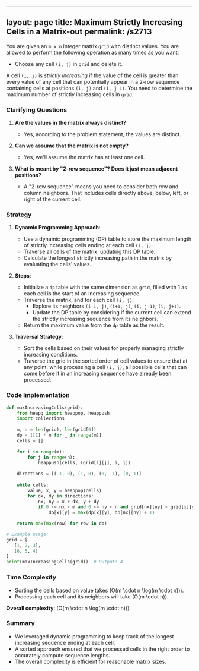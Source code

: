 
---
layout: page
title:  Maximum Strictly Increasing Cells in a Matrix-out
permalink: /s2713
---

You are given an `m x n` integer matrix `grid` with distinct values. You are allowed to perform the following operation as many times as you want:

- Choose any cell `(i, j)` in `grid` and delete it.

A cell `(i, j)` is *strictly increasing* if the value of the cell is greater than every value of any cell that can potentially appear in a 2-row sequence containing cells at positions `(i, j)` and `(i, j-1)`. You need to determine the maximum number of strictly increasing cells in `grid`.

### Clarifying Questions

1. **Are the values in the matrix always distinct?**
   - Yes, according to the problem statement, the values are distinct.
   
2. **Can we assume that the matrix is not empty?**
   - Yes, we'll assume the matrix has at least one cell.

3. **What is meant by "2-row sequence"? Does it just mean adjacent positions?**
   - A "2-row sequence" means you need to consider both row and column neighbors. That includes cells directly above, below, left, or right of the current cell.
   
### Strategy

1. **Dynamic Programming Approach**:
   - Use a dynamic programming (DP) table to store the maximum length of strictly increasing cells ending at each cell `(i, j)`.
   - Traverse all cells of the matrix, updating this DP table.
   - Calculate the longest strictly increasing path in the matrix by evaluating the cells' values.
   
2. **Steps**:
   - Initialize a `dp` table with the same dimension as `grid`, filled with 1 as each cell is the start of an increasing sequence.
   - Traverse the matrix, and for each cell `(i, j)`:
     - Explore its neighbors `(i-1, j)`, `(i+1, j)`, `(i, j-1)`, `(i, j+1)`.
     - Update the DP table by considering if the current cell can extend the strictly increasing sequence from its neighbors.
   - Return the maximum value from the `dp` table as the result.

3. **Traversal Strategy**:
   - Sort the cells based on their values for properly managing strictly increasing conditions.
   - Traverse the grid in the sorted order of cell values to ensure that at any point, while processing a cell `(i, j)`, all possible cells that can come before it in an increasing sequence have already been processed.

### Code Implementation

```python
def maxIncreasingCells(grid):
    from heapq import heappop, heappush
    import collections
    
    m, n = len(grid), len(grid[0])
    dp = [[1] * n for _ in range(m)]
    cells = []
    
    for i in range(m):
        for j in range(n):
            heappush(cells, (grid[i][j], i, j))
    
    directions = [(-1, 0), (1, 0), (0, -1), (0, 1)]
    
    while cells:
        value, x, y = heappop(cells)
        for dx, dy in directions:
            nx, ny = x + dx, y + dy
            if 0 <= nx < m and 0 <= ny < n and grid[nx][ny] < grid[x][y]:
                dp[x][y] = max(dp[x][y], dp[nx][ny] + 1)
    
    return max(max(row) for row in dp)

# Example usage:
grid = [
   [1, 2, 3],
   [6, 5, 4]
]
print(maxIncreasingCells(grid))  # Output: 4
```

### Time Complexity

- Sorting the cells based on value takes \(O(m \cdot n \log(m \cdot n))\).
- Processing each cell and its neighbors will take \(O(m \cdot n)\).

**Overall complexity**: \(O(m \cdot n \log(m \cdot n))\).

### Summary

- We leveraged dynamic programming to keep track of the longest increasing sequence ending at each cell.
- A sorted approach ensured that we processed cells in the right order to accurately compute sequence lengths.
- The overall complexity is efficient for reasonable matrix sizes.
